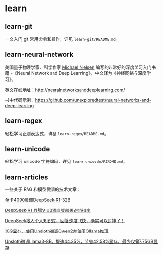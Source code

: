 # learn

## learn-git

一文入门 git 常用命令和操作，详见 `learn-git/README.md`。

## learn-neural-network

美国量子物理学家、科学作家 [Michael Nielsen](https://michaelnielsen.org/) 编写的非常好的深度学习入门书籍 -《Neural Network and Deep Learning》，中文译为《神经网络与深度学习》。

英文在线地址：http://neuralnetworksanddeeplearning.com/

书中代码示例：https://github.com/unexploredtest/neural-networks-and-deep-learning

## learn-regex

轻松学习正则表达式，详见 `learn-regex/README.md`。

## learn-unicode

轻松学习 unicode 字符编码，详见 `learn-unicode/README.md`。

## learn-articles

一些关于 RAG 和模型微调的技术文章：

[单卡4090微调DeepSeek-R1-32B](https://mp.weixin.qq.com/s/pMTWQknNWTFJTKVyA7tpWw)

[DeepSeek-R1 昇腾910B满血版部署避坑指南](https://mp.weixin.qq.com/s/tB914Li8q_oH8nx3OVrTBw)

[DeepSeek接入个人知识库，回答速度飞快，确实可以封神了！](https://mp.weixin.qq.com/s/FVwKaF0IlhFjDlTSAMMuzg)

[10G显存，使用Unsloth微调Qwen2并使用Ollama推理](https://mp.weixin.qq.com/s/MDUXxQ-1KzAp6TV33tB4tA)

[Unsloth微调Llama3-8B，提速44.35%，节省42.58%显存，最少仅需7.75GB显存](https://mp.weixin.qq.com/s/Zlp7GM37_bkvvQZedzNp0g)
